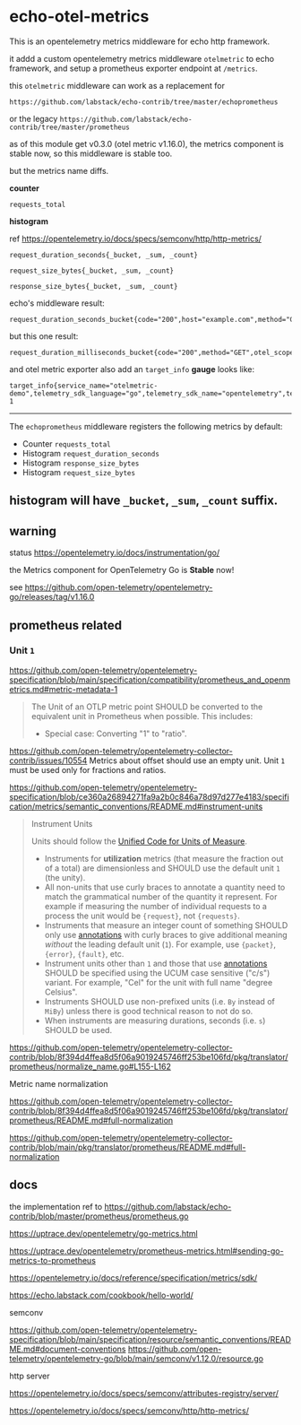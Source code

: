 # echo-otel-metrics

This is an opentelemetry metrics middleware for echo http framework.

it addd a custom opentelemetry metrics middleware `otelmetric` to echo framework, and setup a prometheus exporter endpoint at `/metrics`.

this `otelmetric` middleware can work as a replacement for

`https://github.com/labstack/echo-contrib/tree/master/echoprometheus`

or the legacy 
`https://github.com/labstack/echo-contrib/tree/master/prometheus`

as of this module get v0.3.0 (otel metric v1.16.0), the metrics component is stable now, so this middleware is stable too.

but the metrics name diffs.

**counter**

```
requests_total
```


**histogram**

ref https://opentelemetry.io/docs/specs/semconv/http/http-metrics/

```
request_duration_seconds{_bucket, _sum, _count}

request_size_bytes{_bucket, _sum, _count}

response_size_bytes{_bucket, _sum, _count}
```

echo's middleware result:

```
request_duration_seconds_bucket{code="200",host="example.com",method="GET",url="/",le="0.005"}
```

but this one result:

```
request_duration_milliseconds_bucket{code="200",method="GET",otel_scope_name="echo",otel_scope_version="",url="/",le="5"}
```

and otel metric exporter also add an `target_info` **gauge** looks like:

```
target_info{service_name="otelmetric-demo",telemetry_sdk_language="go",telemetry_sdk_name="opentelemetry",telemetry_sdk_version="1.16.0"} 1
```

------------------------------------

The `echoprometheus` middleware registers the following metrics by default:

* Counter `requests_total`
* Histogram `request_duration_seconds`
* Histogram `response_size_bytes`
* Histogram `request_size_bytes`

histogram will have `_bucket`, `_sum`, `_count` suffix.
------------------------------------

## warning

status https://opentelemetry.io/docs/instrumentation/go/

the Metrics component for OpenTelemetry Go is **Stable** now!

see https://github.com/open-telemetry/opentelemetry-go/releases/tag/v1.16.0

## prometheus related

### Unit `1`

https://github.com/open-telemetry/opentelemetry-specification/blob/main/specification/compatibility/prometheus_and_openmetrics.md#metric-metadata-1

> The Unit of an OTLP metric point SHOULD be converted to the equivalent unit in Prometheus when possible. This includes:
> * Special case: Converting "1" to "ratio".

https://github.com/open-telemetry/opentelemetry-collector-contrib/issues/10554
Metrics about offset should use an empty unit.
Unit `1` must be used only for fractions and ratios.

https://github.com/open-telemetry/opentelemetry-specification/blob/ce360a26894271fa9a2b0c846a78d97d277e4183/specification/metrics/semantic_conventions/README.md#instrument-units

> Instrument Units
> 
> Units should follow the
> [Unified Code for Units of Measure](http://unitsofmeasure.org/ucum.html).
> 
> - Instruments for **utilization** metrics (that measure the fraction out of a
>   total) are dimensionless and SHOULD use the default unit `1` (the unity).
> - All non-units that use curly braces to annotate a quantity need to match the
>   grammatical number of the quantity it represent. For example if measuring the
>   number of individual requests to a process the unit would be `{request}`, not
>   `{requests}`.
> - Instruments that measure an integer count of something SHOULD only use
>   [annotations](https://ucum.org/ucum.html#para-curly) with curly braces to
>   give additional meaning *without* the leading default unit (`1`). For example,
>   use `{packet}`, `{error}`, `{fault}`, etc.
> - Instrument units other than `1` and those that use
>   [annotations](https://ucum.org/ucum.html#para-curly) SHOULD be specified using
>   the UCUM case sensitive ("c/s") variant.
>   For example, "Cel" for the unit with full name "degree Celsius".
> - Instruments SHOULD use non-prefixed units (i.e. `By` instead of `MiBy`)
>   unless there is good technical reason to not do so.
> - When instruments are measuring durations, seconds (i.e. `s`) SHOULD be used.
>

https://github.com/open-telemetry/opentelemetry-collector-contrib/blob/8f394d4ffea8d5f06a9019245746ff253be106fd/pkg/translator/prometheus/normalize_name.go#L155-L162

Metric name normalization

https://github.com/open-telemetry/opentelemetry-collector-contrib/blob/8f394d4ffea8d5f06a9019245746ff253be106fd/pkg/translator/prometheus/README.md#full-normalization

https://github.com/open-telemetry/opentelemetry-collector-contrib/blob/main/pkg/translator/prometheus/README.md#full-normalization

## docs

the implementation ref to https://github.com/labstack/echo-contrib/blob/master/prometheus/prometheus.go

https://uptrace.dev/opentelemetry/go-metrics.html

https://uptrace.dev/opentelemetry/prometheus-metrics.html#sending-go-metrics-to-prometheus

https://opentelemetry.io/docs/reference/specification/metrics/sdk/

https://echo.labstack.com/cookbook/hello-world/

semconv

https://github.com/open-telemetry/opentelemetry-specification/blob/main/specification/resource/semantic_conventions/README.md#document-conventions
https://github.com/open-telemetry/opentelemetry-go/blob/main/semconv/v1.12.0/resource.go

http server

https://opentelemetry.io/docs/specs/semconv/attributes-registry/server/

https://opentelemetry.io/docs/specs/semconv/http/http-metrics/
